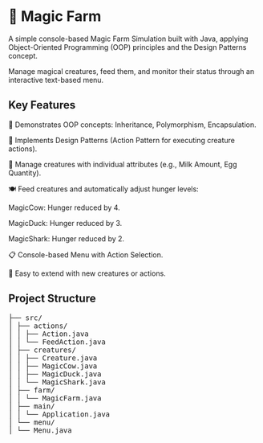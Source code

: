 # 🌾 Magic Farm 
A simple console-based Magic Farm Simulation built with Java, applying Object-Oriented Programming (OOP) principles and the Design Patterns concept.

Manage magical creatures, feed them, and monitor their status through an interactive text-based menu.

## Key Features
🧩 Demonstrates OOP concepts: Inheritance, Polymorphism, Encapsulation.

📖 Implements Design Patterns (Action Pattern for executing creature actions).

🐄 Manage creatures with individual attributes (e.g., Milk Amount, Egg Quantity).

🍽️ Feed creatures and automatically adjust hunger levels:

MagicCow: Hunger reduced by 4.

MagicDuck: Hunger reduced by 3.

MagicShark: Hunger reduced by 2.

📋 Console-based Menu with Action Selection.

💾 Easy to extend with new creatures or actions.

## Project Structure

<pre>├── src/
│ ├── actions/
│ │ ├── Action.java
│ │ └── FeedAction.java
│ ├── creatures/
│ │ ├── Creature.java
│ │ ├── MagicCow.java
│ │ ├── MagicDuck.java
│ │ └── MagicShark.java
│ ├── farm/
│ │ └── MagicFarm.java
│ ├── main/
│ │ └── Application.java
│ └── menu/
│ └── Menu.java
</pre>





